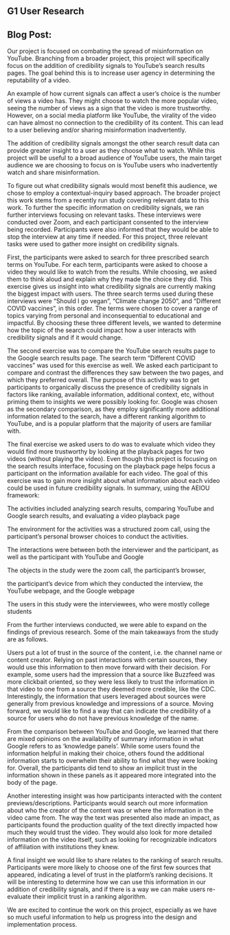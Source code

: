 ## G1 User Research

## Blog Post:

Our project is focused on combating the spread of misinformation on YouTube. Branching from a broader project, this project will specifically focus on the addition of credibility signals to YouTube’s search results pages. The goal behind this is to increase user agency in determining the reputability of a video. 

An example of how current signals can affect a user’s choice is the number of views a video has. They might choose to watch the more popular video, seeing the number of views as a sign that the video is more trustworthy. However, on a social media platform like YouTube, the virality of the video can have almost no connection to the credibility of its content. This can lead to a user believing and/or sharing misinformation inadvertently.

The addition of credibility signals amongst the other search result data can provide greater insight to a user as they choose what to watch. While this project will be useful to a broad audience of YouTube users, the main target audience we are choosing to focus on is YouTube users who inadvertently watch and share misinformation.

To figure out what credibility signals would most benefit this audience, we chose to employ a contextual-inquiry based approach. The broader project this work stems from a recently run study covering relevant data to this work. To further the specific information on credibility signals, we ran further interviews focusing on relevant tasks.
These interviews were conducted over Zoom, and each participant consented to the interview being recorded. Participants were also informed that they would be able to stop the interview at any time if needed. For this project, three relevant tasks were used to gather more insight on credibility signals.

First, the participants were asked to search for three prescribed search terms on YouTube. For each term, participants were asked to choose a video they would like to watch from the results. While choosing, we asked them to think aloud and explain why they made the choice they did. This exercise gives us insight into what credibility signals are currently making the biggest impact with users. The three search terms used during these interviews were “Should I go vegan”, “Climate change 2050”, and “Different COVID vaccines”, in this order. The terms were chosen to cover a range of topics varying from personal and inconsequential to educational and impactful. By choosing these three different levels, we wanted to determine how the topic of the search could impact how a user interacts with credibility signals and if it would change.

The second exercise was to compare the YouTube search results page to the Google search results page. The search term “Different COVID vaccines” was used for this exercise as well. We asked each participant to compare and contrast the differences they saw between the two pages, and which they preferred overall. The purpose of this activity was to get participants to organically discuss the presence of credibility signals in factors like ranking, available information, additional context, etc, without priming them to insights we were possibly looking for. Google was chosen as the secondary comparison, as they employ significantly more additional information related to the search, have a different ranking algorithm to YouTube, and is a popular platform that the majority of users are familiar with.

The final exercise we asked users to do was to evaluate which video they would find more trustworthy by looking at the playback pages for two videos (without playing the video). Even though this project is focusing on the search results interface, focusing on the playback page helps focus a participant on the information available for each video. The goal of this exercise was to gain more insight about what information about each video could be used in future credibility signals.
In summary, using the AEIOU framework:

The activities included analyzing search results, comparing YouTube and Google search results, and evaluating a video playback page

The environment for the activities was a structured zoom call, using the participant’s personal browser choices to conduct the activities.

The interactions were between both the interviewer and the participant, as well as the participant with YouTube and Google

The objects in the study were the zoom call, the participant’s browser, 

the participant’s device from which they conducted the interview, the YouTube webpage, and the Google webpage

The users in this study were the interviewees, who were mostly college students

From the further interviews conducted, we were able to expand on the findings of previous research. Some of the main takeaways from the study are as follows.

Users put a lot of trust in the source of the content, i.e. the channel name or content creator. Relying on past interactions with certain sources, they would use this information to then move forward with their decision. For example, some users had the impression that a source like Buzzfeed was more clickbait oriented, so they were less likely to trust the information in that video to one from a source they deemed more credible, like the CDC. Interestingly, the information that users leveraged about sources were generally from previous knowledge and impressions of a source. Moving forward, we would like to find a way that can indicate the credibility of a source for users who do not have previous knowledge of the name.

From the comparison between YouTube and Google, we learned that there are mixed opinions on the availability of summary information in what Google refers to as ‘knowledge panels’. While some users found the information helpful in making their choice, others found the additional information starts to overwhelm their ability to find what they were looking for. Overall, the participants did tend to show an implicit trust in the information shown in these panels as it appeared more integrated into the body of the page. 

Another interesting insight was how participants interacted with the content previews/descriptions. Participants would search out more information about who the creator of the content was or where the information in the video came from. The way the text was presented also made an impact, as participants found the production quality of the text directly impacted how much they would trust the video. They would also look for more detailed information on the video itself, such as looking for recognizable indicators of affiliation with institutions they knew. 

A final insight we would like to share relates to the ranking of search results. Participants were more likely to choose one of the first few sources that appeared, indicating a level of trust in the platform’s ranking decisions. It will be interesting to determine how we can use this information in our addition of credibility signals, and if there is a way we can make users re-evaluate their implicit trust in a ranking algorithm.

We are excited to continue the work on this project, especially as we have so much useful information to help us progress into the design and implementation process.
